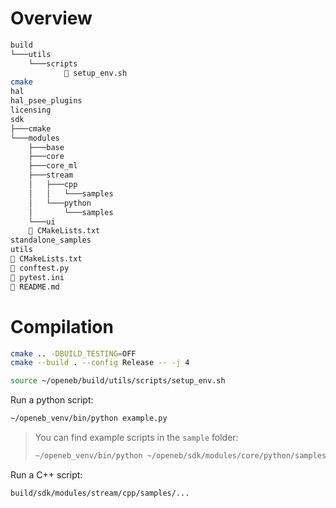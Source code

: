 # Overview

```bash
build
└───utils
    └───scripts
            📜 setup_env.sh
cmake
hal
hal_psee_plugins
licensing
sdk
├───cmake
└───modules
    ├───base
    ├───core
    ├───core_ml
    ├───stream
    │   ├───cpp
    │   │   └───samples
    │   └───python
    │       └───samples
    └───ui
    📜 CMakeLists.txt
standalone_samples
utils
📜 CMakeLists.txt
📜 conftest.py
📜 pytest.ini
📜 README.md
```

# Compilation

```bash
cmake .. -DBUILD_TESTING=OFF
cmake --build . --config Release -- -j 4
```

```bash
source ~/openeb/build/utils/scripts/setup_env.sh
```

Run a python script:

```bash
~/openeb_venv/bin/python example.py
```

> You can find example scripts in the `sample` folder:
> 
> ```bash
> ~/openeb_venv/bin/python ~/openeb/sdk/modules/core/python/samples/metavision_sdk_get_started/metavision_sdk_get_started.py
> ```

Run a C++ script:

```bash
build/sdk/modules/stream/cpp/samples/...
```